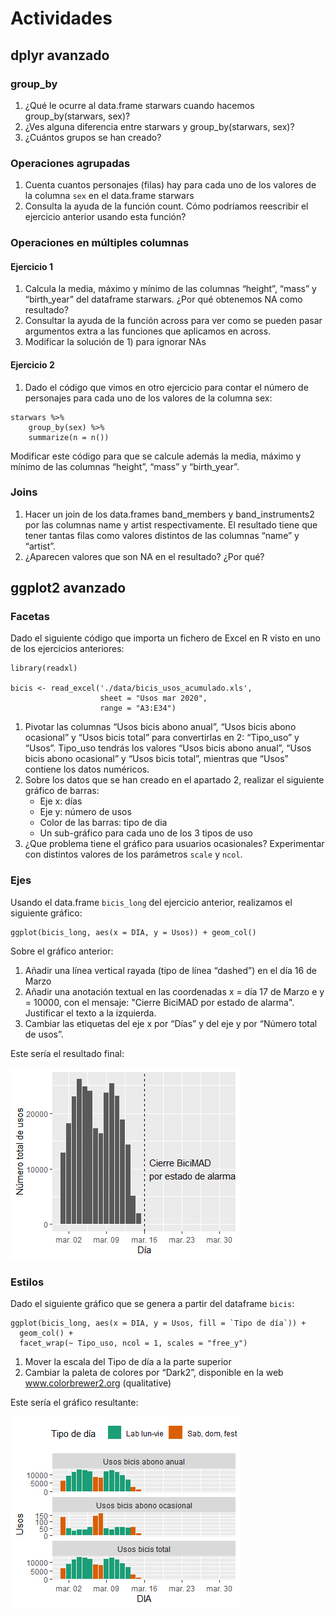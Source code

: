 # Actividades

## dplyr avanzado

### group_by

1. ¿Qué le ocurre al data.frame starwars cuando hacemos group_by(starwars, sex)?
2. ¿Ves alguna diferencia entre starwars y group_by(starwars, sex)?
3. ¿Cuántos grupos se han creado?

### Operaciones agrupadas

1. Cuenta cuantos personajes (filas) hay para cada uno de los valores de la columna `sex` en el data.frame starwars
2. Consulta la ayuda de la función count. Cómo podríamos reescribir el ejercicio anterior usando esta función?

### Operaciones en múltiples columnas

#### Ejercicio 1

1. Calcula la media, máximo y mínimo de las columnas “height”, “mass” y “birth_year” del dataframe starwars. ¿Por qué obtenemos NA como resultado?
2. Consultar la ayuda de la función across para ver como se pueden pasar argumentos extra a las funciones que aplicamos en across.
3. Modificar la solución de 1) para ignorar NAs

#### Ejercicio 2

1. Dado el código que vimos en otro ejercicio para contar el número de personajes para cada uno de los valores de la columna sex:

```{r}
starwars %>%
    group_by(sex) %>%
    summarize(n = n())
```

Modificar este código para que se calcule además la media, máximo y mínimo de las columnas “height”, “mass” y “birth_year”.

### Joins

1. Hacer un join de los data.frames band_members y band_instruments2 por las columnas name y artist respectivamente. El resultado tiene que tener tantas filas como valores distintos de las columnas “name” y “artist”.
2. ¿Aparecen valores que son NA en el resultado? ¿Por qué?

## ggplot2 avanzado

### Facetas

Dado el siguiente código que importa un fichero de Excel en R visto en uno de los ejercicios anteriores:

```{r}
library(readxl)

bicis <- read_excel('./data/bicis_usos_acumulado.xls',
                    sheet = "Usos mar 2020",
                    range = "A3:E34")
```

1. Pivotar las columnas “Usos bicis abono anual”, “Usos bicis abono ocasional” y “Usos bicis total” para convertirlas en 2: “Tipo_uso” y “Usos”. Tipo_uso tendrás los valores “Usos bicis abono anual”, “Usos bicis abono ocasional” y “Usos bicis total”, mientras que “Usos” contiene los datos numéricos.
2. Sobre los datos que se han creado en el apartado 2, realizar el siguiente gráfico de barras:
   - Eje x: días
   - Eje y: número de usos
   - Color de las barras: tipo de dia
   - Un sub-gráfico para cada uno de los 3 tipos de uso
3. ¿Que problema tiene el gráfico para usuarios ocasionales? Experimentar con distintos valores de los parámetros `scale` y `ncol`.

### Ejes

Usando el data.frame `bicis_long` del ejercicio anterior, realizamos el siguiente gráfico:

```{r}
ggplot(bicis_long, aes(x = DIA, y = Usos)) + geom_col()
```

Sobre el gráfico anterior:

1. Añadir una línea vertical rayada (tipo de línea “dashed”) en el día 16 de Marzo
2. Añadir una anotación textual en las coordenadas x = día 17 de Marzo e y = 10000, con el mensaje: "Cierre BiciMAD por estado de alarma". Justificar el texto a la izquierda.
3. Cambiar las etiquetas del eje x por “Días” y del eje y por “Número total de usos”.

Este sería el resultado final:

![Bicimad](bicimad_ej.png)

### Estilos

Dado el siguiente gráfico que se genera a partir del dataframe `bicis`:

```{r}
ggplot(bicis_long, aes(x = DIA, y = Usos, fill = `Tipo de día`)) +
  geom_col() +
  facet_wrap(~ Tipo_uso, ncol = 1, scales = "free_y")
```

1. Mover la escala del Tipo de día a la parte superior
2. Cambiar la paleta de colores por “Dark2”, disponible en la web www.colorbrewer2.org (qualitative)

Este sería el gráfico resultante:

![Bicimad](bicimad_ej1.png)

